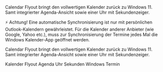 [//]: # (Description)

Calendar Flyout bringt den vollwertigen Kalender zurück zu Windows 11. Samt integrierter Agenda-Ansicht sowie einer Uhr mit Sekundenzeiger. 

⚡ Achtung! 
Eine automatische Synchronisierung ist nur mit persönlichen Outlook-Kalendern gewährleistet. Für die Kalender anderer Anbieter (wie Google, Yahoo etc.), muss zur Synchronisierung der Termine jedes Mal die Windows Kalender-App geöffnet werden.

[//]: # (Short description)

Calendar Flyout bringt den vollwertigen Kalender zurück zu Windows 11. Samt integrierter Agenda-Ansicht sowie einer Uhr mit Sekundenzeiger. 

[//]: # (Keywords)

Kalender
Flyout
Agenda
Uhr
Sekunden
Windows
Termin